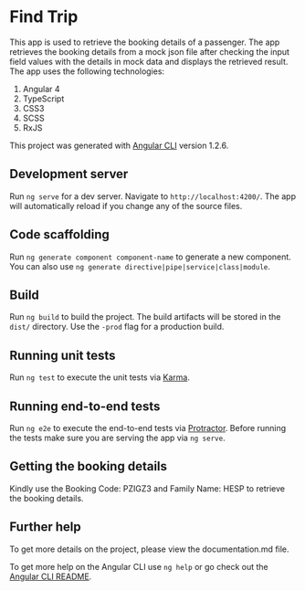 # Find Trip

This app is used to retrieve the booking details of a passenger. The app retrieves the booking details from a mock json file after checking the input field values with the details in mock data and displays the retrieved result. The app uses the following technologies:

  1. Angular 4
  2. TypeScript
  3. CSS3
  4. SCSS
  5. RxJS

This project was generated with [Angular CLI](https://github.com/angular/angular-cli) version 1.2.6.

## Development server

Run `ng serve` for a dev server. Navigate to `http://localhost:4200/`. The app will automatically reload if you change any of the source files.

## Code scaffolding

Run `ng generate component component-name` to generate a new component. You can also use `ng generate directive|pipe|service|class|module`.

## Build

Run `ng build` to build the project. The build artifacts will be stored in the `dist/` directory. Use the `-prod` flag for a production build.

## Running unit tests

Run `ng test` to execute the unit tests via [Karma](https://karma-runner.github.io).

## Running end-to-end tests

Run `ng e2e` to execute the end-to-end tests via [Protractor](http://www.protractortest.org/).
Before running the tests make sure you are serving the app via `ng serve`.

## Getting the booking details

Kindly use the Booking Code: PZIGZ3 and Family Name: HESP to retrieve the booking details.

## Further help

To get more details on the project, please view the documentation.md file.

To get more help on the Angular CLI use `ng help` or go check out the [Angular CLI README](https://github.com/angular/angular-cli/blob/master/README.md).
